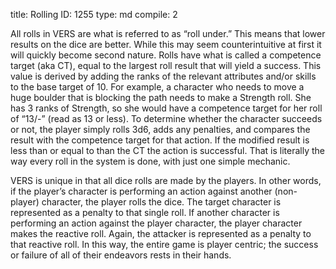title:          Rolling
ID:             1255
type:           md
compile:        2


All rolls in VERS are what is referred to as “roll under.” This means that lower results on the dice are better. While this may seem counterintuitive at first it will quickly become second nature. Rolls have what is called a competence target  (aka CT), equal to the largest roll result that will yield a success. This value is derived by adding the ranks of the relevant attributes and/or skills to the base target of 10. For example, a character who needs to move a huge boulder that is blocking the path needs to make a Strength roll. She has 3 ranks of Strength, so she would have a competence target for her roll of “13/-” (read as 13 or less). To determine whether the character succeeds or not, the player simply rolls 3d6, adds any penalties, and compares the result with the competence target for that action. If the modified result is less than or equal to than the CT the action is successful. That is literally the way every roll in the system is done, with just one simple mechanic.

VERS is unique in that all dice rolls are made by the players. In other words, if the player’s character is performing an action against another (non-player) character, the player rolls the dice. The target character is represented as a penalty to that single roll. If another character is performing an action against the player character, the player character makes the reactive roll. Again, the attacker is represented as a penalty to that reactive roll. In this way, the entire game is player centric; the success or failure of all of their endeavors rests in their hands.